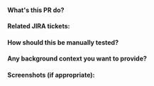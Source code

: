 #### What's this PR do?
#### Related JIRA tickets:
#### How should this be manually tested?
#### Any background context you want to provide?
#### Screenshots (if appropriate):
